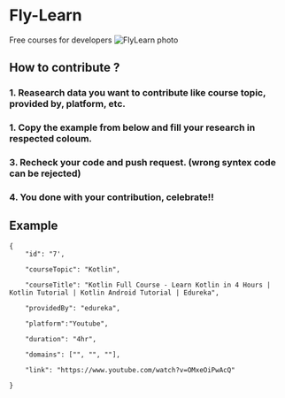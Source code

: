 # Fly-Learn
Free courses for developers 
![FlyLearn photo](https://github.com/GDSC-BSIOTR/Fly-Learn/blob/main/Fly%20Learn%20Readme.png)

## How to contribute ?

### 1. Reasearch data you want to contribute like course topic, provided by, platform, etc.
### 1. Copy the example from below and fill your research in respected coloum.
### 3. Recheck your code and push request. (wrong syntex code can be rejected)
### 4. You done with your contribution, celebrate!!


## Example 


    {
        "id": "7',
        
        "courseTopic": "Kotlin",
        
        "courseTitle": "Kotlin Full Course - Learn Kotlin in 4 Hours | Kotlin Tutorial | Kotlin Android Tutorial | Edureka",
        
        "providedBy": "edureka",
        
        "platform":"Youtube",
        
        "duration": "4hr",
       
        "domains": ["", "", ""],
        
        "link": "https://www.youtube.com/watch?v=OMxeOiPwAcQ"
        
    }
